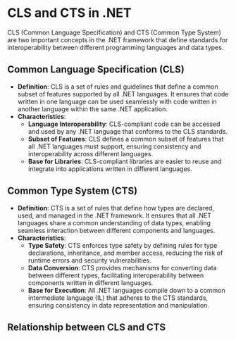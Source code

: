 # CLS and CTS in .NET

CLS (Common Language Specification) and CTS (Common Type System) are two important concepts in the .NET framework that define standards for interoperability between different programming languages and data types.

## Common Language Specification (CLS)

- **Definition**: CLS is a set of rules and guidelines that define a common subset of features supported by all .NET languages. It ensures that code written in one language can be used seamlessly with code written in another language within the same .NET application.
- **Characteristics**:
  - **Language Interoperability**: CLS-compliant code can be accessed and used by any .NET language that conforms to the CLS standards.
  - **Subset of Features**: CLS defines a common subset of features that all .NET languages must support, ensuring consistency and interoperability across different languages.
  - **Base for Libraries**: CLS-compliant libraries are easier to reuse and integrate into applications written in different languages.

## Common Type System (CTS)

- **Definition**: CTS is a set of rules that define how types are declared, used, and managed in the .NET framework. It ensures that all .NET languages share a common understanding of data types, enabling seamless interaction between different components and languages.
- **Characteristics**:
  - **Type Safety**: CTS enforces type safety by defining rules for type declarations, inheritance, and member access, reducing the risk of runtime errors and security vulnerabilities.
  - **Data Conversion**: CTS provides mechanisms for converting data between different types, facilitating interoperability between components written in different languages.
  - **Base for Execution**: All .NET languages compile down to a common intermediate language (IL) that adheres to the CTS standards, ensuring consistency in data representation and manipulation.

## Relationship between CLS and CTS
